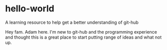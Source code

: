 # hello-world
A learning resource to help get a better understanding of git-hub

Hey fam. Adam here. I'm new to git-hub and the programming experience and thought 
this is a great place to start putting range of ideas and what not up.
